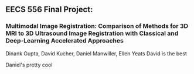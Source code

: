 ## EECS 556 Final Project:
### Multimodal Image Registration: Comparison of Methods for 3D MRI to 3D Ultrasound Image Registration with Classical and Deep-Learning Accelerated Approaches

Dinank Gupta, David Kucher, Daniel Manwiller, Ellen Yeats
David is the best

Daniel's pretty cool
